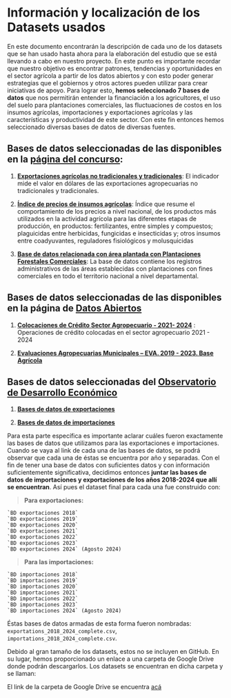 # **Información y localización de los Datasets usados**

En este documento encontrarán la descripción de cada uno de los datasets que se han usado hasta ahora para la elaboración del estudio que se está llevando a cabo en nuestro proyecto. En este punto es importante recordar que nuestro objetivo es encontrar patrones, tendencias y oportunidades en el sector agrícola a partir de los datos abiertos y con esto poder generar estrategias que el gobiernos y otros actores pueden utilizar para crear iniciativas de apoyo. Para lograr esto, **hemos seleccionado 7 bases de datos** que nos permitirán entender la financiación a los agricultores, el uso del suelo para plantaciones comerciales, las fluctuaciones de costos en los insumos agrícolas, importaciones y exportaciones agrícolas y las características y productividad de este sector. Con este fin entonces hemos seleccionado diversas bases de datos de diversas fuentes.

## **Bases de datos seleccionadas de las disponibles en la [página del concurso](https://www.datos.gov.co/Ciencia-Tecnolog-a-e-Innovaci-n/Conjunto-de-datos-concurso-Datos-a-la-U-2024/bbf6-qe46/about_data):**

1. **[Exportaciones agrícolas no tradicionales y tradicionales](https://www.datos.gov.co/Agricultura-y-Desarrollo-Rural/Exportaciones-agr-colas-no-tradicionales-y-tradici/h7mi-sbxb/about_data)**: El indicador mide el valor en dólares de las exportaciones agropecuarias no tradicionales y tradicionales.
 
2. **[Índice de precios de insumos agrícolas](https://www.datos.gov.co/Agricultura-y-Desarrollo-Rural/-ndice-de-precios-de-insumos-agr-colas/gwbi-fnzs/about_data)**: Índice que resume el comportamiento de los precios a nivel nacional, de los productos más utilizados en la actividad agrícola para las diferentes etapas de producción, en productos: fertilizantes, entre simples y compuestos; plaguicidas entre herbicidas, fungicidas e insecticidas y; otros insumos entre coadyuvantes, reguladores fisiológicos y molusquicidas

3. **[Base de datos relacionada con área plantada con Plantaciones Forestales Comerciales](https://www.datos.gov.co/Agricultura-y-Desarrollo-Rural/Base-de-datos-relacionada-con-rea-plantada-con-Pla/h3uz-jvkj/about_data)**: La base de datos contiene los registros administrativos de las áreas establecidas con plantaciones con fines comerciales en todo el territorio nacional a nivel departamental.

## **Bases de datos seleccionadas de las disponibles en la página de [Datos Abiertos](https://www.datos.gov.co/browse?category=Agricultura+y+Desarrollo+Rural&sortBy=newest&utf8=%E2%9C%93)**

1. **[Colocaciones de Crédito Sector Agropecuario - 2021- 2024](https://www.datos.gov.co/Agricultura-y-Desarrollo-Rural/Colocaciones-de-Cr-dito-Sector-Agropecuario-2021-2/w3uf-w9ey/about_data)** : Operaciones de crédito colocadas en el sector agropecuario 2021 - 2024

2. **[Evaluaciones Agropecuarias Municipales – EVA. 2019 - 2023. Base Agrícola](https://www.datos.gov.co/Agricultura-y-Desarrollo-Rural/Evaluaciones-Agropecuarias-Municipales-EVA-2019-20/uejq-wxrr/about_data)**

## **Bases de datos seleccionadas del [Observatorio de Desarrollo Económico](https://observatorio.desarrolloeconomico.gov.co/)**

1. **[Bases de datos de exportaciones](https://observatorio.desarrolloeconomico.gov.co/temas/exportaciones/bases)**

2. **[Bases de datos de importaciones](https://observatorio.desarrolloeconomico.gov.co/temas/importaciones/bases)**

Para esta parte específica es importante aclarar cuáles fueron exactamente las bases de datos que utilizamos para las exportaciones e importaciones. Cuando se vaya al link de cada una de las bases de datos, se podrá observar que cada una de éstas se encuentra por año y separadas. Con el fin de tener una base de datos con suficientes datos y con información suficientemente significativa, decidimos entonces **juntar las bases de datos de importaciones y exportaciones de los años 2018-2024 que allí se encuentran**. Así pues el dataset final para cada una fue construido con:

> **Para exportaciones:**

	`BD exportaciones 2018`
	`BD exportaciones 2019`
	`BD exportaciones 2020`
	`BD exportaciones 2021`
	`BD exportaciones 2022`
	`BD exportaciones 2023`
	`BD exportaciones 2024` (Agosto 2024)

> **Para las importaciones:**

	`BD importaciones 2018`
	`BD importaciones 2019`
	`BD importaciones 2020`
	`BD importaciones 2021`
	`BD importaciones 2022`
	`BD importaciones 2023`
	`BD importaciones 2024` (Agosto 2024)

Éstas bases de datos armadas de esta forma fueron nombradas: `exportations_2018_2024_complete.csv`, `importations_2018_2024_complete.csv`.

Debido al gran tamaño de los datasets, estos no se incluyen en GitHub. En su lugar, hemos proporcionado un enlace a una carpeta de Google Drive donde podrán descargarlos. Los datasets se encuentran en dicha carpeta y se llaman:

El link de la carpeta de Google Drive se encuentra [acá](https://drive.google.com/drive/folders/1v_IgWjiG-QZhkPw8DvTxctiA1GUS_y0K?usp=sharing)
